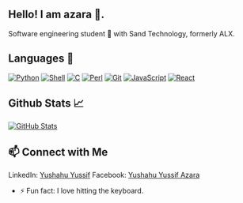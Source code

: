## Hello! I am azara 👋.
Software engineering student 🚀 with Sand Technology, formerly ALX.

## Languages 🔧
[![Python](https://img.shields.io/badge/Python-%23F7DF1E.svg?&style=for-the-badge&logo=python&logoColor=coloured)](https://github.com/gitloper-azara/alx-higher_level_programming.git)
[![Shell](https://img.shields.io/badge/shell-%23F7DF1E.svg?&style=for-the-badge&logo=shell&logoColor=%2361DAFB)](https://github.com/gitloper-azara/alx-system_engineering-devops.git)
[![C](https://img.shields.io/badge/C-%23F7DF1E.svg?&style=for-the-badge&logo=C&logoColor=%2361DAFB)](https://github.com/gitloper-azara/alx-low_level_programming.git)
[![Perl](https://img.shields.io/badge/perl-%23F7DF1E.svg?&style=for-the-badge&logo=perl&logoColor=coloured)](https://github.com/gitloper-azara/alx-system_engineering-devops.git)
[![Git](https://img.shields.io/badge/git-%23F7DF1E.svg?&style=for-the-badge&logo=git&logoColor=coloured)](https://github.com/gitloper-azara/)
[![JavaScript](https://img.shields.io/badge/JavaScript-%23F7DF1E.svg?&style=for-the-badge&logo=javascript&logoColor=black)](https://www.javascript.com/)
[![React](https://img.shields.io/badge/React-%2320232A.svg?&style=for-the-badge&logo=react&logoColor=%2361DAFB)](https://reactjs.org/)


## Github Stats 📈
[![GitHub Stats](https://github-readme-stats.vercel.app/api?username=gitloper-azara&show_icons=true&theme=radical)](https://github.com/gitloper-azara)

## 📫 Connect with Me
LinkedIn: [Yushahu Yussif](https://www.linkedin.com/in/yushahuyussifazara/)
Facebook: [Yushahu Yussif Azara](https://www.facebook.com/yushahuazara?mibextid=ZbWKwL)

- ⚡ Fun fact: I love hitting the keyboard.
